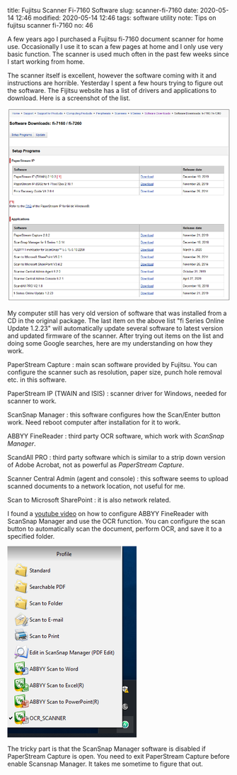 title: Fujitsu Scanner Fi-7160 Software
slug: scanner-fi-7160
date: 2020-05-14 12:46
modified: 2020-05-14 12:46
tags: software utility
note: Tips on fujitsu scanner fi-7160
no: 46

A few years ago I purchased a Fujitsu fi-7160 document scanner for home use. Occasionally I 
use it to scan a few pages at home and I only use very basic function. The scanner is used much often 
in the past few weeks since I start working from home. 

The scanner itself is excellent, however the software coming with it and instructions are 
horrible. Yesterday I spent a few hours trying to figure out the software. The Fijitsu website 
has a list of drivers and applications to download. Here is a screenshot of the list. 
 
<div style="max-width: 800px">
  <img class="img-fluid pb-3" src="/images/fi-7160/fi7160-software-list.png" alt="fi software list"> 
</div>

My computer still has very old version of software that was installed from a CD in the original 
package. The last item on the above list "fi Series Online Update 1.2.23" 
will automatically update several software to latest version and updated firmware of
the scanner. After trying out items on the list and doing some Google searches, 
here are my understanding on how they work. 

PaperStream Capture
: main scan software provided by Fujitsu. You can configure the scanner such as resolution,
paper size, punch hole removal etc. in this software. 

PaperStream IP (TWAIN and ISIS)
: scanner driver for Windows, needed for scanner to work.

ScanSnap Manager
: this software configures how the Scan/Enter button work. Need reboot computer after installation
for it to work.

ABBYY FineReader
: third party OCR software, which work with *ScanSnap Manager*.

ScandAll PRO
: third party software which is similar to a strip down version of Adobe Acrobat, 
not as powerful as *PaperStream Capture*. 

Scanner Central Admin (agent and console)
: this software seems to upload scanned documents to a network location, not useful
for me. 

Scan to Microsoft SharePoint
: it is also network related. 

I found a [youtube video](https://youtu.be/PgW-ILyIVik) on how to configure ABBYY FineReader 
with ScanSnap Manager and use the OCR function.  You can configure the scan button to automatically
scan the document, perform OCR, and save it to a specified folder. 

<div style="max-width: 350px">
  <img class="img-fluid pb-3" src="/images/fi-7160/fi7160-software-scansnap.png" alt="scansnap"> 
</div> 

The tricky part is that the ScanSnap Manager software is disabled if PaperStream Capture is open. 
You need to exit PaperStream Capture before enable Scansnap Manager. It takes me sometime to figure 
that out.
